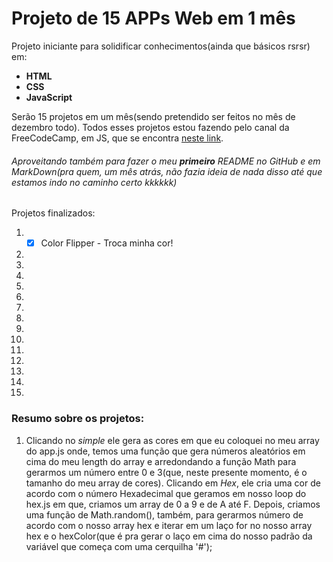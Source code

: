 # Projeto de 15 APPs Web em 1 mês

Projeto iniciante para solidificar conhecimentos(ainda que básicos rsrsr) em:
* **HTML**
* **CSS**
* **JavaScript**

Serão 15 projetos em um mês(sendo pretendido ser feitos no mês de dezembro todo).
Todos esses projetos estou fazendo pelo canal da FreeCodeCamp, em JS, que se encontra
[neste link](https://www.youtube.com/watch?v=3PHXvlpOkf4).

###### Aproveitando também para fazer o meu **primeiro** *README* no GitHub e em MarkDown(pra quem, um mês atrás, não fazia ideia de nada disso até que estamos indo no caminho certo kkkkkk)

Projetos finalizados:

1. -[x] Color Flipper - Troca minha cor!
2.
3.
4.
5.
6.
7.
8.
9.
10.
11.
12.
13.
14.
15.

### Resumo sobre os projetos:

1. Clicando no *simple* ele gera as cores em que eu coloquei no meu array do app.js onde,
temos uma função que gera números aleatórios em cima do meu length do array e arredondando 
a função Math para gerarmos um número entre 0 e 3(que, neste presente momento, é o tamanho do meu array de cores).
Clicando em *Hex*, ele cria uma cor de acordo com o número Hexadecimal que geramos em nosso loop do hex.js em que,
criamos um array de 0 a 9 e de A até F. Depois, criamos uma função de Math.random(), também, para gerarmos número de 
acordo com o nosso array hex e iterar em um laço for no nosso array hex e o hexColor(que é pra gerar o laço em cima
do nosso padrão da variável que começa com uma cerquilha '#');


